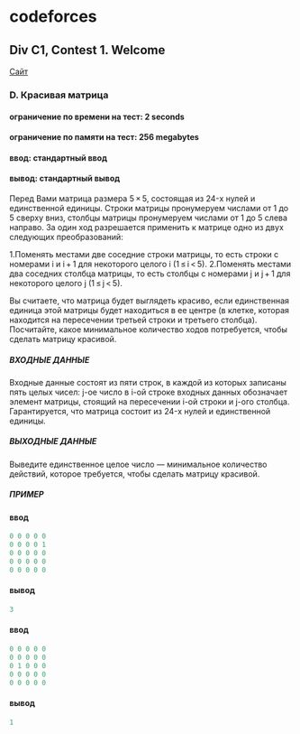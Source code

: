 ﻿# codeforces
## Div C1, Contest 1. Welcome ##

<p>
    <a href="https://codeforces.com/group/GlNprAEUfR/contest/256059/problem/D">Сайт</a>
</p>

### D. Красивая матрица ###
#### ограничение по времени на тест: 2 seconds ####
#### ограничение по памяти на тест: 256 megabytes ####
#### ввод: стандартный ввод ####
#### вывод: стандартный вывод ####

Перед Вами матрица размера 5 × 5, состоящая из 24-x нулей и единственной единицы. 
Строки матрицы пронумеруем числами от 1 до 5 сверху вниз, 
столбцы матрицы пронумеруем числами от 1 до 5 слева направо. 
За один ход разрешается применить к матрице одно из двух следующих преобразований:

1.Поменять местами две соседние строки матрицы, то есть строки с номерами i и i + 1 для некоторого целого i (1 ≤ i < 5).
2.Поменять местами два соседних столбца матрицы, то есть столбцы с номерами j и j + 1 для некоторого целого j (1 ≤ j < 5).

Вы считаете, что матрица будет выглядеть красиво, если единственная единица этой матрицы будет находиться в ее центре 
(в клетке, которая находится на пересечении третьей строки и третьего столбца). 
Посчитайте, какое минимальное количество ходов потребуется, чтобы сделать матрицу красивой.

##### ВХОДНЫЕ ДАННЫЕ #####
Входные данные состоят из пяти строк, в каждой из которых записаны пять целых чисел: 
j-ое число в i-ой строке входных данных обозначает элемент матрицы, стоящий на пересечении i-ой строки и j-ого столбца. 
Гарантируется, что матрица состоит из 24-x нулей и единственной единицы.

##### ВЫХОДНЫЕ ДАННЫЕ #####
Выведите единственное целое число — минимальное количество действий, которое требуется, чтобы сделать матрицу красивой.


##### ПРИМЕР #####
#### ввод ####
```c++
0 0 0 0 0
0 0 0 0 1
0 0 0 0 0
0 0 0 0 0
0 0 0 0 0
```
#### вывод ####
```c++
3
```

#### ввод ####
```c++
0 0 0 0 0
0 0 0 0 0
0 1 0 0 0
0 0 0 0 0
0 0 0 0 0
```
#### вывод ####
```c++
1
```
